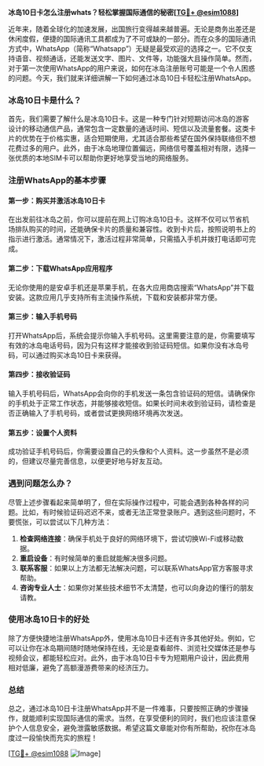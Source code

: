 **冰岛10日卡怎么注册whats？轻松掌握国际通信的秘密[[TG💪+ @esim1088](https://t.me/s/esim1088)]**

近年来，随着全球化的加速发展，出国旅行变得越来越普遍。无论是商务出差还是休闲度假，便捷的国际通讯工具都成为了不可或缺的一部分。而在众多的国际通讯方式中，WhatsApp（简称“Whatsapp”）无疑是最受欢迎的选择之一。它不仅支持语音、视频通话，还能发送文字、图片、文件等，功能强大且操作简单。然而，对于第一次使用WhatsApp的用户来说，如何在冰岛注册账号可能是一个令人困惑的问题。今天，我们就来详细讲解一下如何通过冰岛10日卡轻松注册WhatsApp。

### 冰岛10日卡是什么？

首先，我们需要了解什么是冰岛10日卡。这是一种专门针对短期访问冰岛的游客设计的移动通信产品，通常包含一定数量的通话时间、短信以及流量套餐。这类卡片的优势在于价格实惠，适合短期使用，尤其适合那些希望在国外保持联络但不想花费过多的用户。此外，由于冰岛地理位置偏远，网络信号覆盖相对有限，选择一张优质的本地SIM卡可以帮助你更好地享受当地的网络服务。

### 注册WhatsApp的基本步骤

#### 第一步：购买并激活冰岛10日卡
在出发前往冰岛之前，你可以提前在网上订购冰岛10日卡。这样不仅可以节省机场排队购买的时间，还能确保卡片的质量和兼容性。收到卡片后，按照说明书上的指示进行激活。通常情况下，激活过程非常简单，只需插入手机并拨打电话即可完成。

#### 第二步：下载WhatsApp应用程序
无论你使用的是安卓手机还是苹果手机，在各大应用商店搜索“WhatsApp”并下载安装。这款应用几乎支持所有主流操作系统，下载和安装都非常方便。

#### 第三步：输入手机号码
打开WhatsApp后，系统会提示你输入手机号码。这里需要注意的是，你需要填写有效的冰岛电话号码，因为只有这样才能接收到验证码短信。如果你没有冰岛号码，可以通过购买冰岛10日卡来获得。

#### 第四步：接收验证码
输入手机号码后，WhatsApp会向你的手机发送一条包含验证码的短信。请确保你的手机处于正常工作状态，并能够接收短信。如果长时间未收到验证码，请检查是否正确输入了手机号码，或者尝试更换网络环境再次发送。

#### 第五步：设置个人资料
成功验证手机号码后，你需要设置自己的头像和个人资料。这一步虽然不是必须的，但建议尽量完善信息，以便更好地与好友互动。

### 遇到问题怎么办？

尽管上述步骤看起来简单明了，但在实际操作过程中，可能会遇到各种各样的问题。比如，有时候验证码迟迟不来，或者无法正常登录账户。遇到这些问题时，不要慌张，可以尝试以下几种方法：

1. **检查网络连接**：确保手机处于良好的网络环境下，尝试切换Wi-Fi或移动数据。
2. **重启设备**：有时候简单的重启就能解决很多问题。
3. **联系客服**：如果以上方法都无法解决问题，可以联系WhatsApp官方客服寻求帮助。
4. **咨询专业人士**：如果你对某些技术细节不太清楚，也可以向身边的懂行的朋友请教。

### 使用冰岛10日卡的好处

除了方便快捷地注册WhatsApp外，使用冰岛10日卡还有许多其他好处。例如，它可以让你在冰岛期间随时随地保持在线，无论是查看邮件、浏览社交媒体还是参与视频会议，都能轻松应对。此外，由于冰岛10日卡专为短期用户设计，因此费用相对低廉，避免了高额漫游费带来的经济压力。

### 总结

总之，通过冰岛10日卡注册WhatsApp并不是一件难事，只要按照正确的步骤操作，就能顺利实现国际通信的需求。当然，在享受便利的同时，我们也应该注意保护个人信息安全，避免泄露敏感数据。希望这篇文章能对你有所帮助，祝你在冰岛度过一段愉快而充实的旅程！

[[TG💪+ @esim1088](https://t.me/s/esim1088) ![Image](https://i.postimg.cc/4NQfJmqS/Snipaste-2025-05-13-00-14-12.png)]